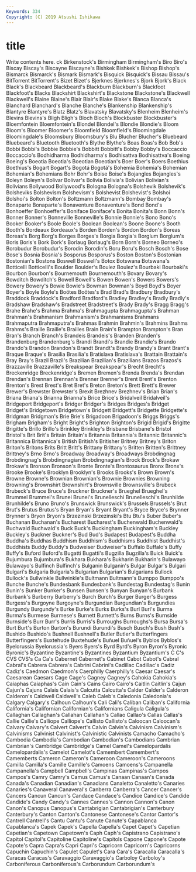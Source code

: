 ```yaml
---
Keywords: 334
Copyright: (C) 2019 Atsushi Ishikawa
---
```


# title

Write contents here.
ck Birkenstock's
Birmingham Birmingham's Biro Biro's Biscay Biscay's Biscayne Biscayne's Bishkek Bishkek's
Bishop Bishop's Bismarck Bismarck's Bismark Bismark's Bisquick Bisquick's Bissau Bissau's
BitTorrent BitTorrent's Bizet Bizet's Bjerknes Bjerknes's Bjork Bjork's Black Black's
Blackbeard Blackbeard's Blackburn Blackburn's Blackfoot Blackfoot's Blacks Blackshirt Blackshirt's Blackstone
Blackstone's Blackwell Blackwell's Blaine Blaine's Blair Blair's Blake Blake's Blanca
Blanca's Blanchard Blanchard's Blanche Blanche's Blankenship Blankenship's Blantyre Blantyre's Blatz
Blatz's Blavatsky Blavatsky's Blenheim Blenheim's Blevins Blevins's Bligh Bligh's Bloch
Bloch's Blockbuster Blockbuster's Bloemfontein Bloemfontein's Blondel Blondel's Blondie Blondie's Bloom
Bloom's Bloomer Bloomer's Bloomfield Bloomfield's Bloomingdale Bloomingdale's Bloomsbury Bloomsbury's Blu
Blucher Blucher's Bluebeard Bluebeard's Bluetooth Bluetooth's Blythe Blythe's Boas Boas's
Bob Bob's Bobbi Bobbi's Bobbie Bobbie's Bobbitt Bobbitt's Bobby Bobby's
Boccaccio Boccaccio's Bodhidharma Bodhidharma's Bodhisattva Bodhisattva's Boeing Boeing's Boeotia Boeotia's
Boeotian Boeotian's Boer Boer's Boers Boethius Boethius's Bogart Bogart's Bogotá
Bogotá's Bohemia Bohemia's Bohemian Bohemian's Bohemians Bohr Bohr's Boise Boise's
Bojangles Bojangles's Boleyn Boleyn's Bolivar Bolivar's Bolivia Bolivia's Bolivian Bolivian's
Bolivians Bollywood Bollywood's Bologna Bologna's Bolshevik Bolshevik's Bolsheviks Bolshevism Bolshevism's
Bolshevist Bolshevist's Bolshoi Bolshoi's Bolton Bolton's Boltzmann Boltzmann's Bombay Bombay's
Bonaparte Bonaparte's Bonaventure Bonaventure's Bond Bond's Bonhoeffer Bonhoeffer's Boniface Boniface's
Bonita Bonita's Bonn Bonn's Bonner Bonner's Bonneville Bonneville's Bonnie Bonnie's
Bono Bono's Booker Booker's Boole Boole's Boolean Boolean's Boone Boone's
Booth Booth's Bordeaux Bordeaux's Borden Borden's Bordon Bordon's Boreas Boreas's
Borg Borg's Borges Borges's Borgia Borgia's Borglum Borglum's Boris Boris's
Bork Bork's Borlaug Borlaug's Born Born's Borneo Borneo's Borobudur Borobudur's
Borodin Borodin's Boru Boru's Bosch Bosch's Bose Bose's Bosnia Bosnia's
Bosporus Bosporus's Boston Boston's Bostonian Bostonian's Bostons Boswell Boswell's Botox
Botswana Botswana's Botticelli Botticelli's Boulder Boulder's Boulez Boulez's Bourbaki Bourbaki's
Bourbon Bourbon's Bournemouth Bournemouth's Bovary Bovary's Bowditch Bowditch's Bowell Bowell's
Bowen Bowen's Bowers Bowers's Bowery Bowery's Bowie Bowie's Bowman Bowman's
Boyd Boyd's Boyer Boyer's Boyle Boyle's Boötes Boötes's Brad Brad's
Bradbury Bradbury's Braddock Braddock's Bradford Bradford's Bradley Bradley's Bradly Bradly's
Bradshaw Bradshaw's Bradstreet Bradstreet's Brady Brady's Bragg Bragg's Brahe Brahe's
Brahma Brahma's Brahmagupta Brahmagupta's Brahman Brahman's Brahmanism Brahmanism's Brahmanisms Brahmans
Brahmaputra Brahmaputra's Brahmas Brahmin Brahmin's Brahmins Brahms Brahms's Braille Braille's
Brailles Brain Brain's Brampton Brampton's Bran Bran's Branch Branch's Brandeis
Brandeis's Branden Branden's Brandenburg Brandenburg's Brandi Brandi's Brandie Brandie's Brando
Brando's Brandon Brandon's Brandt Brandt's Brandy Brandy's Brant Brant's Braque
Braque's Brasilia Brasilia's Bratislava Bratislava's Brattain Brattain's Bray Bray's Brazil
Brazil's Brazilian Brazilian's Brazilians Brazos Brazos's Brazzaville Brazzaville's Breakspear Breakspear's
Brecht Brecht's Breckenridge Breckenridge's Bremen Bremen's Brenda Brenda's Brendan Brendan's
Brennan Brennan's Brenner Brenner's Brent Brent's Brenton Brenton's Brest Brest's
Bret Bret's Breton Breton's Brett Brett's Brewer Brewer's Brewster Brewster's
Brexit Brezhnev Brezhnev's Brian Brian's Briana Briana's Brianna Brianna's Brice
Brice's Bridalveil Bridalveil's Bridgeport Bridgeport's Bridger Bridger's Bridges Bridges's Bridget
Bridget's Bridgetown Bridgetown's Bridgett Bridgett's Bridgette Bridgette's Bridgman Bridgman's Brie
Brie's Brigadoon Brigadoon's Briggs Briggs's Brigham Brigham's Bright Bright's Brighton
Brighton's Brigid Brigid's Brigitte Brigitte's Brillo Brillo's Brinkley Brinkley's Brisbane
Brisbane's Bristol Bristol's Brit Brit's Britain Britain's Britannia Britannia's Britannic
Britannic's Britannica Britannica's British British's Britisher Britney Britney's Briton Briton's
Britons Brits Britt Britt's Brittany Brittany's Britten Britten's Brittney Brittney's
Brno Brno's Broadway Broadway's Broadways Brobdingnag Brobdingnag's Brobdingnagian Brobdingnagian's Brock
Brock's Brokaw Brokaw's Bronson Bronson's Bronte Bronte's Brontosaurus Bronx Bronx's
Brooke Brooke's Brooklyn Brooklyn's Brooks Brooks's Brown Brown's Browne Browne's
Brownian Brownian's Brownie Brownies Browning Browning's Brownshirt Brownshirt's Brownsville Brownsville's
Brubeck Brubeck's Bruce Bruce's Bruckner Bruckner's Brueghel Brueghel's Brummel Brummel's
Brunei Brunei's Brunelleschi Brunelleschi's Brunhilde Brunhilde's Bruno Bruno's Brunswick Brunswick's
Brussels Brussels's Brut Brut's Brutus Brutus's Bryan Bryan's Bryant Bryant's
Bryce Bryce's Brynner Brynner's Bryon Bryon's Brzezinski Brzezinski's Btu Btu's
Buber Buber's Buchanan Buchanan's Bucharest Bucharest's Buchenwald Buchenwald's Buchwald Buchwald's
Buck Buck's Buckingham Buckingham's Buckley Buckley's Buckner Buckner's Bud Bud's
Budapest Budapest's Buddha Buddha's Buddhas Buddhism Buddhism's Buddhisms Buddhist Buddhist's
Buddhists Buddy Buddy's Budweiser Budweiser's Buffalo Buffalo's Buffy Buffy's Buford
Buford's Bugatti Bugatti's Bugzilla Bugzilla's Buick Buick's Bujumbura Bujumbura's Bukhara
Bukhara's Bukharin Bukharin's Bulawayo Bulawayo's Bulfinch Bulfinch's Bulganin Bulganin's Bulgar
Bulgar's Bulgari Bulgari's Bulgaria Bulgaria's Bulgarian Bulgarian's Bulgarians Bullock Bullock's
Bullwinkle Bullwinkle's Bultmann Bultmann's Bumppo Bumppo's Bunche Bunche's Bundesbank Bundesbank's
Bundestag Bundestag's Bunin Bunin's Bunker Bunker's Bunsen Bunsen's Bunyan Bunyan's
Burbank Burbank's Burberry Burberry's Burch Burch's Burger Burger's Burgess Burgess's
Burgoyne Burgoyne's Burgundian Burgundian's Burgundies Burgundy Burgundy's Burke Burke's Burks
Burks's Burl Burl's Burma Burma's Burmese Burmese's Burnett Burnett's Burns
Burns's Burnside Burnside's Burr Burr's Burris Burris's Burroughs Burroughs's Bursa
Bursa's Burt Burt's Burton Burton's Burundi Burundi's Busch Busch's Bush
Bush's Bushido Bushido's Bushnell Bushnell's Butler Butler's Butterfingers Butterfingers's Buxtehude
Buxtehude's Buñuel Buñuel's Byblos Byblos's Byelorussia Byelorussia's Byers Byers's Byrd
Byrd's Byron Byron's Byronic Byronic's Byzantine Byzantine's Byzantines Byzantium Byzantium's
C C's CVS CVS's Ca Ca's Cabernet Cabernet's Cabinet Cabot
Cabot's Cabral Cabral's Cabrera Cabrera's Cabrini Cabrini's Cadillac Cadillac's Cadiz
Cadiz's Caedmon Caedmon's Caerphilly Caerphilly's Caesar Caesar's Caesarean Caesars Cage
Cage's Cagney Cagney's Cahokia Cahokia's Caiaphas Caiaphas's Cain Cain's Cains
Cairo Cairo's Caitlin Caitlin's Cajun Cajun's Cajuns Calais Calais's Calcutta
Calcutta's Calder Calder's Calderon Calderon's Caldwell Caldwell's Caleb Caleb's Caledonia
Caledonia's Calgary Calgary's Calhoun Calhoun's Cali Cali's Caliban Caliban's California
California's Californian Californian's Californians Caligula Caligula's Callaghan Callaghan's Callahan Callahan's
Callao Callao's Callas Callas's Callie Callie's Calliope Calliope's Callisto Callisto's
Caloocan Caloocan's Calvary Calvary's Calvert Calvert's Calvin Calvin's Calvinism Calvinism's
Calvinisms Calvinist Calvinist's Calvinistic Calvinists Camacho Camacho's Cambodia Cambodia's Cambodian
Cambodian's Cambodians Cambrian Cambrian's Cambridge Cambridge's Camel Camel's Camelopardalis Camelopardalis's
Camelot Camelot's Camembert Camembert's Camemberts Cameron Cameron's Cameroon Cameroon's Cameroons
Camilla Camilla's Camille Camille's Camoens Camoens's Campanella Campanella's Campbell Campbell's
Campinas Campinas's Campos Campos's Camry Camry's Camus Camus's Canaan Canaan's
Canada Canada's Canadian Canadian's Canadians Canaletto Canaletto's Canaries Canaries's Canaveral
Canaveral's Canberra Canberra's Cancer Cancer's Cancers Cancun Cancun's Candace Candace's
Candice Candice's Candide Candide's Candy Candy's Cannes Cannes's Cannon Cannon's
Canon Canon's Canopus Canopus's Cantabrigian Cantabrigian's Canterbury Canterbury's Canton Canton's
Cantonese Cantonese's Cantor Cantor's Cantrell Cantrell's Cantu Cantu's Canute Canute's
Capablanca Capablanca's Capek Capek's Capella Capella's Capet Capet's Capetian Capetian's
Capetown Capetown's Caph Caph's Capistrano Capistrano's Capitol Capitol's Capitoline Capitoline's
Capitols Capone Capone's Capote Capote's Capra Capra's Capri Capri's Capricorn
Capricorn's Capricorns Capuchin Capuchin's Capulet Capulet's Cara Cara's Caracalla Caracalla's
Caracas Caracas's Caravaggio Caravaggio's Carboloy Carboloy's Carboniferous Carboniferous's Carborundum Carborundum's
